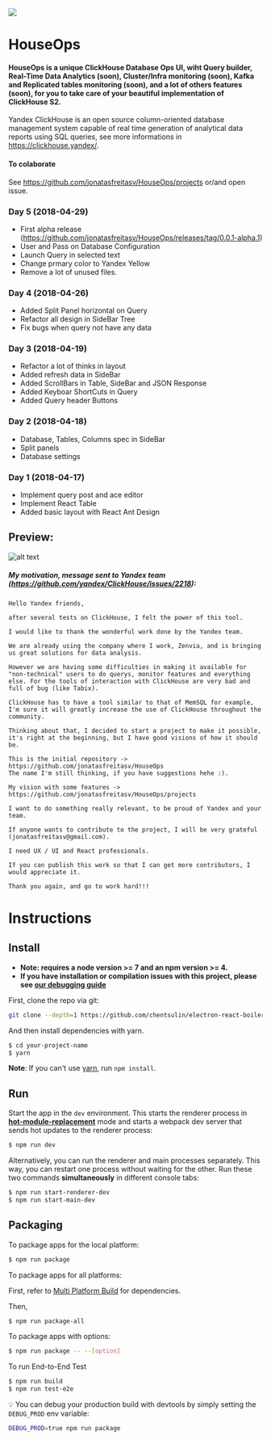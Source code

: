 ![](https://image.ibb.co/d79rin/Sem_t_tulo_3.png)

# HouseOps
#### HouseOps is a unique ClickHouse Database Ops UI, wiht Query builder, Real-Time Data Analytics (soon), Cluster/Infra monitoring (soon), Kafka and Replicated tables monitoring (soon), and a lot of others features (soon), for you to take care of your beautiful implementation of ClickHouse S2.

Yandex ClickHouse is an open source column-oriented database management system capable of real time generation of analytical data reports using SQL queries, see more informations in https://clickhouse.yandex/.

#### To colaborate 
See https://github.com/jonatasfreitasv/HouseOps/projects or/and open issue.

### Day 5 (2018-04-29)
- First alpha release (https://github.com/jonatasfreitasv/HouseOps/releases/tag/0.0.1-alpha.1)
- User and Pass on Database Configuration
- Launch Query in selected text
- Change prmary color to Yandex Yellow
- Remove a lot of unused files. 

### Day 4 (2018-04-26)
- Added Split Panel horizontal on Query
- Refactor all design in SideBar Tree
- Fix bugs when query not have any data

### Day 3 (2018-04-19)
- Refactor a lot of thinks in layout
- Added refresh data in SideBar
- Added ScrollBars in Table, SideBar and JSON Response
- Added Keyboar ShortCuts in Query
- Added Query header Buttons

### Day 2 (2018-04-18)
- Database, Tables, Columns spec in SideBar
- Split panels
- Database settings

### Day 1 (2018-04-17)
- Implement query post and ace editor
- Implement React Table
- Added basic layout with React Ant Design

## Preview:
![alt text](https://image.ibb.co/jGvQJc/Screenshot_from_2018_04_26_03_39_58.png)

##### My motivation, message sent to Yandex team (https://github.com/yandex/ClickHouse/issues/2218):
```
Hello Yandex friends,

after several tests on ClickHouse, I felt the power of this tool.

I would like to thank the wonderful work done by the Yandex team.

We are already using the company where I work, Zenvia, and is bringing us great solutions for data analysis.

However we are having some difficulties in making it available for "non-technical" users to do querys, monitor features and everything else. For the tools of interaction with ClickHouse are very bad and full of bug (like Tabix).

ClickHouse has to have a tool similar to that of MemSQL for example, I'm sure it will greatly increase the use of ClickHouse throughout the community.

Thinking about that, I decided to start a project to make it possible, it's right at the beginning, but I have good visions of how it should be.

This is the initial repository -> https://github.com/jonatasfreitasv/HouseOps
The name I'm still thinking, if you have suggestions hehe :).

My vision with some features -> https://github.com/jonatasfreitasv/HouseOps/projects

I want to do something really relevant, to be proud of Yandex and your team.

If anyone wants to contribute to the project, I will be very grateful (jonatasfreitasv@gmail.com).

I need UX / UI and React professionals.

If you can publish this work so that I can get more contributors, I would appreciate it.

Thank you again, and go to work hard!!!
```
# Instructions

## Install

* **Note: requires a node version >= 7 and an npm version >= 4.**
* **If you have installation or compilation issues with this project, please see [our debugging guide](https://github.com/chentsulin/electron-react-boilerplate/issues/400)**

First, clone the repo via git:

```bash
git clone --depth=1 https://github.com/chentsulin/electron-react-boilerplate.git your-project-name
```

And then install dependencies with yarn.

```bash
$ cd your-project-name
$ yarn
```
**Note**: If you can't use [yarn](https://github.com/yarnpkg/yarn), run `npm install`.

## Run

Start the app in the `dev` environment. This starts the renderer process in [**hot-module-replacement**](https://webpack.js.org/guides/hmr-react/) mode and starts a webpack dev server that sends hot updates to the renderer process:

```bash
$ npm run dev
```

Alternatively, you can run the renderer and main processes separately. This way, you can restart one process without waiting for the other. Run these two commands **simultaneously** in different console tabs:

```bash
$ npm run start-renderer-dev
$ npm run start-main-dev
```

## Packaging

To package apps for the local platform:

```bash
$ npm run package
```

To package apps for all platforms:

First, refer to [Multi Platform Build](https://www.electron.build/multi-platform-build) for dependencies.

Then,
```bash
$ npm run package-all
```

To package apps with options:

```bash
$ npm run package -- --[option]
```

To run End-to-End Test

```bash
$ npm run build
$ npm run test-e2e
```

:bulb: You can debug your production build with devtools by simply setting the `DEBUG_PROD` env variable:
```bash
DEBUG_PROD=true npm run package
```
